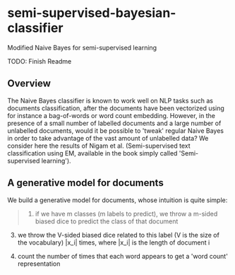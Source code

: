 # semi-supervised-bayesian-classifier
Modified Naive Bayes for semi-supervised learning 

TODO: Finish Readme
## Overview

The Naive Bayes classifier is known to work well on NLP tasks such as documents classification, after the documents have been vectorized using for instance a bag-of-words or word count embedding. However, in the presence of a small number of labelled documents and a large number of unlabelled documents, would it be possible to 'tweak' regular Naive Bayes in order to take advantage of the vast amount of unlabelled data? We consider here the results of Nigam et al. (Semi-supervised text classification using EM, available in the book simply called 'Semi-supervised learning').

## A generative model for documents

We build a generative model for documents, whose intuition is quite simple: 

> 1) if we have m classes (m labels to predict), we throw a m-sided biased dice to predict the class of that document

3) we throw the V-sided biased dice related to this label (V is the size of the vocabulary) |x_i| times, where |x_i| is the length of document i

3) count the number of times that each word appears to get a 'word count' representation
